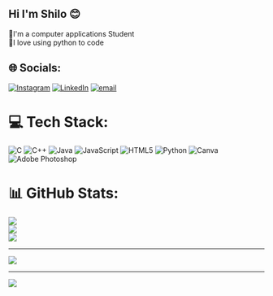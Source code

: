 ## Hi I'm Shilo 😊
🦩I'm a computer applications Student<br/>
🌷I love using python to code<br/>

## 🌐 Socials:
[![Instagram](https://img.shields.io/badge/Instagram-%23E4405F.svg?logo=Instagram&logoColor=white)](https://instagram.com/lavender_sky05) [![LinkedIn](https://img.shields.io/badge/LinkedIn-%230077B5.svg?logo=linkedin&logoColor=white)](https://linkedin.com/in/shilozeta-ruban) [![email](https://img.shields.io/badge/Email-D14836?logo=gmail&logoColor=white)](mailto:shilozeta@gmail.com) 

# 💻 Tech Stack:
![C](https://img.shields.io/badge/c-%2300599C.svg?style=for-the-badge&logo=c&logoColor=white) ![C++](https://img.shields.io/badge/c++-%2300599C.svg?style=for-the-badge&logo=c%2B%2B&logoColor=white) ![Java](https://img.shields.io/badge/java-%23ED8B00.svg?style=for-the-badge&logo=openjdk&logoColor=white) ![JavaScript](https://img.shields.io/badge/javascript-%23323330.svg?style=for-the-badge&logo=javascript&logoColor=%23F7DF1E) ![HTML5](https://img.shields.io/badge/html5-%23E34F26.svg?style=for-the-badge&logo=html5&logoColor=white) ![Python](https://img.shields.io/badge/python-3670A0?style=for-the-badge&logo=python&logoColor=ffdd54) ![Canva](https://img.shields.io/badge/Canva-%2300C4CC.svg?style=for-the-badge&logo=Canva&logoColor=white) ![Adobe Photoshop](https://img.shields.io/badge/adobe%20photoshop-%2331A8FF.svg?style=for-the-badge&logo=adobe%20photoshop&logoColor=white)

# 📊 GitHub Stats:
![](https://github-readme-stats.vercel.app/api?username=pyl0fc0de&theme=calm_pink&hide_border=false&include_all_commits=false&count_private=false)<br/>
![](https://nirzak-streak-stats.vercel.app/?user=pyl0fc0de&theme=calm_pink&hide_border=false)<br/>
![](https://github-readme-stats.vercel.app/api/top-langs/?username=pyl0fc0de&theme=calm_pink&hide_border=false&include_all_commits=false&count_private=false&layout=compact)

---
[![](https://visitcount.itsvg.in/api?id=pyl0fc0de&icon=0&color=0)](https://visitcount.itsvg.in)



---
[![](https://visitcount.itsvg.in/api?id=pyl0fc0de&icon=9&color=10)](https://visitcount.itsvg.in)

<!-- Proudly created with GPRM ( https://gprm.itsvg.in ) -->
